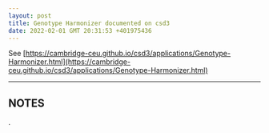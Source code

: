 ```yaml
---
layout: post
title: Genotype Harmonizer documented on csd3
date: 2022-02-01 GMT 20:31:53 +401975436
---
```


See [https://cambridge-ceu.github.io/csd3/applications/Genotype-Harmonizer.html](https://cambridge-ceu.github.io/csd3/applications/Genotype-Harmonizer.html)

<!--more-->

---

## NOTES

.
